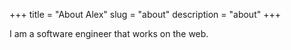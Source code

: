 +++
title = "About Alex"
slug = "about"
description = "about"
+++

I am a software engineer that works on the web.
